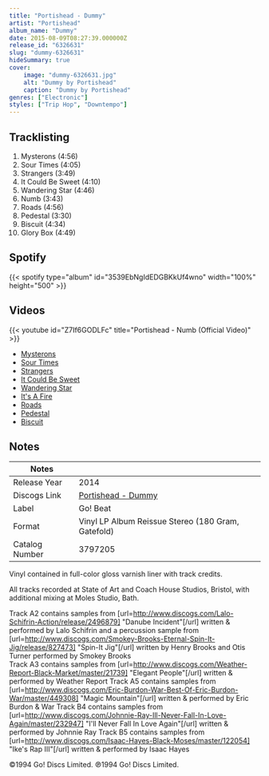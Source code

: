 ```yaml
---
title: "Portishead - Dummy"
artist: "Portishead"
album_name: "Dummy"
date: 2015-08-09T08:27:39.000000Z
release_id: "6326631"
slug: "dummy-6326631"
hideSummary: true
cover:
    image: "dummy-6326631.jpg"
    alt: "Dummy by Portishead"
    caption: "Dummy by Portishead"
genres: ["Electronic"]
styles: ["Trip Hop", "Downtempo"]
---
```


## Tracklisting
1. Mysterons (4:56)
2. Sour Times (4:05)
3. Strangers (3:49)
4. It Could Be Sweet (4:10)
5. Wandering Star (4:46)
6. Numb (3:43)
7. Roads (4:56)
8. Pedestal (3:30)
9. Biscuit (4:34)
10. Glory Box (4:49)


## Spotify
{{< spotify type="album" id="3539EbNgIdEDGBKkUf4wno" width="100%" height="500" >}}



## Videos
{{< youtube id="Z7If6GODLFc" title="Portishead - Numb (Official Video)" >}}
- [Mysterons](https://www.youtube.com/watch?v=slDNOtOQ8oA)
- [Sour Times](https://www.youtube.com/watch?v=VoSoZyiHZ6o)
- [Strangers](https://www.youtube.com/watch?v=wCAURNnKqFo)
- [It Could Be Sweet](https://www.youtube.com/watch?v=Aw8GucJ4f7E)
- [Wandering Star](https://www.youtube.com/watch?v=8T0cRt8efsQ)
- [It's A Fire](https://www.youtube.com/watch?v=selAvZE6lp4)
- [Roads](https://www.youtube.com/watch?v=7nxWP9BhI7w)
- [Pedestal](https://www.youtube.com/watch?v=6zexKiOafjk)
- [Biscuit](https://www.youtube.com/watch?v=FRntBOQsNYc)

## Notes
| Notes          |             |
| ---------------| ----------- |
| Release Year   | 2014 |
| Discogs Link   | [Portishead - Dummy](https://www.discogs.com/release/6326631-Portishead-Dummy) |
| Label          | Go! Beat |
| Format         | Vinyl LP Album Reissue Stereo (180 Gram, Gatefold) |
| Catalog Number | 3797205 |

Vinyl contained in full-color gloss varnish liner with track credits.

All tracks recorded at State of Art and Coach House Studios, Bristol, with additional mixing at Moles Studio, Bath.

Track A2 contains samples from [url=http://www.discogs.com/Lalo-Schifrin-Action/release/2496879] "Danube Incident"[/url] written & performed by Lalo Schifrin and a percussion sample from [url=http://www.discogs.com/Smokey-Brooks-Eternal-Spin-It-Jig/release/827473] "Spin-It Jig"[/url] written by Henry Brooks and Otis Turner performed by Smokey Brooks  
Track A3 contains samples from [url=http://www.discogs.com/Weather-Report-Black-Market/master/21739] "Elegant People"[/url] written & performed by Weather Report
Track A5 contains samples from [url=http://www.discogs.com/Eric-Burdon-War-Best-Of-Eric-Burdon-War/master/449308] "Magic Mountain"[/url] written & performed by Eric Burdon & War
Track B4 contains samples from [url=http://www.discogs.com/Johnnie-Ray-Ill-Never-Fall-In-Love-Again/master/232947] "I'll Never Fall In Love Again"[/url] written & performed by Johnnie Ray
Track B5 contains samples from [url=http://www.discogs.com/Isaac-Hayes-Black-Moses/master/122054] "Ike's Rap III"[/url] written & performed by Isaac Hayes

©1994 Go! Discs Limited.
℗1994 Go! Discs Limited.

